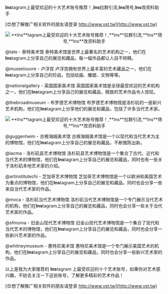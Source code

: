 **Ins**tagram上最受欢迎的十大艺术账号推荐！,**Ins**拉群引流,**Ins**筛号,**Ins**改资料助手

[😍想了解推广相关软件的朋友请登录 http://www.vst.tw](http://www.vst.tw)

 <center><img src="https://vst.tw/MP4/tuiguang/png/2.png" alt="**Ins**tagram上最受欢迎的十大艺术账号推荐！,**Ins**拉群引流,**Ins**筛号,**Ins**改资料助手"></center>

@tate - 泰特美术馆
泰特美术馆是世界上最著名的艺术机构之一，他们在**Ins**tagram上分享自己的展览和藏品，每一幅作品都让人目不转睛。

@museelouvre - 卢浮宫
卢浮宫拥有世界上最丰富的艺术藏品之一，他们在**Ins**tagram上分享自己的珍品，包括绘画、雕塑、文物等等。

@nationalgallery - 英国国家美术馆
英国国家美术馆是全球最受欢迎的艺术机构之一，他们在**Ins**tagram上分享自己的展览和藏品，精致的艺术作品令人惊叹。

@thebroadmuseum - 布罗德艺术博物馆
布罗德艺术博物馆是洛杉矶的一座新兴艺术机构，他们在**Ins**tagram上分享他们的展览和藏品，包括了许多当代艺术家。

 <center><img src="https://vst.tw/MP4/tuiguang/png/6.png" alt="**Ins**tagram上最受欢迎的十大艺术账号推荐！,**Ins**拉群引流,**Ins**筛号,**Ins**改资料助手"></center>

@guggenheim - 古根海姆美术馆
古根海姆美术馆是一个以现代和当代艺术为主的博物馆，他们在**Ins**tagram上分享自己的展览和藏品，不断推陈出新。

@lacma - 洛杉矶县艺术博物馆
洛杉矶县艺术博物馆是一个集合了古代、近代和当代艺术的博物馆，他们在**Ins**tagram上分享自己的展览和藏品，同时也有一些关于洛杉矶本地艺术家的介绍。

@artinstitutechi - 芝加哥艺术博物馆
芝加哥艺术博物馆是一个以欧洲和美国艺术为重点的博物馆，他们在**Ins**tagram上分享自己的展览和藏品，同时也会分享一些来自当代艺术家的作品。

@moca - 洛杉矶当代艺术博物馆
洛杉矶当代艺术博物馆是一个专门展示当代艺术的机构，他们在**Ins**tagram上分享自己的展览和藏品，同时也会分享一些关于当代艺术家的作品。

@sfmoma - 旧金山现代艺术博物馆
旧金山现代艺术博物馆是一个集合了现代和当代艺术的博物馆，他们在**Ins**tagram上分享自己的展览和藏品，同时也会分享一些新兴艺术家的作品。

@whitneymuseum - 惠特尼美术馆
惠特尼美术馆是一个专门展示美国艺术的机构，他们在**Ins**tagram上分享自己的展览和藏品，同时也会分享一些新兴艺术家的作品。

以上是我为大家推荐的 **Ins**tagram 上最受欢迎的十个艺术账号，如果你对艺术感兴趣，不妨去关注一下这些账号，了解更多精彩的艺术作品！

[😍想了解推广相关软件的朋友请登录 http://www.vst.tw](http://www.vst.tw)



